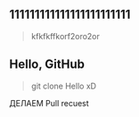 ## 111111111111111111111111

> kfkfkffkorf2oro2or
## Hello, GitHub

> git clone
Hello xD

ДЕЛАЕМ Pull recuest
